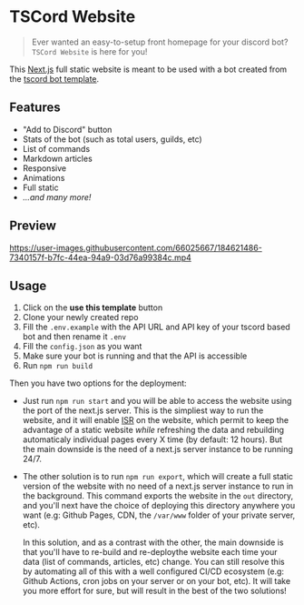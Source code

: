 # TSCord Website

> Ever wanted an easy-to-setup front homepage for your discord bot? `TSCord Website` is here for you!

This [Next.js](https://nextjs.org/) full static website is meant to be used with a bot created from the [tscord bot template](https://github.com/barthofu/tscord).

## Features

- "Add to Discord" button
- Stats of the bot (such as total users, guilds, etc)
- List of commands
- Markdown articles
- Responsive
- Animations
- Full static
- _...and many more!_

## Preview

https://user-images.githubusercontent.com/66025667/184621486-7340157f-b7fc-44ea-94a9-03d76a99384c.mp4

## Usage

1. Click on the **use this template** button
2. Clone your newly created repo
3. Fill the `.env.example` with the API URL and API key of your tscord based bot and then rename it `.env`
4. Fill the `config.json` as you want
5. Make sure your bot is running and that the API is accessible
6. Run `npm run build`

Then you have two options for the deployment:

- Just run `npm run start` and you will be able to access the website using the port of the next.js server. This is the simpliest way to run the website, and it will enable [ISR](https://nextjs.org/docs/basic-features/data-fetching/incremental-static-regeneration) on the website, which permit to keep the advantage of a static website _while_ refreshing the data and rebuilding automaticaly individual pages every X time (by default: 12 hours).
  But the main downside is the need of a next.js server instance to be running 24/7.

- The other solution is to run `npm run export`, which will create a full static version of the website with no need of a next.js server instance to run in the background. This command exports the website in the `out` directory, and you'll next have the choice of deploying this directory anywhere you want (e.g: Github Pages, CDN, the `/var/www` folder of your private server, etc).

  In this solution, and as a contrast with the other, the main downside is that you'll have to re-build and re-deploythe website each time your data (list of commands, articles, etc) change.
  You can still resolve this by automating all of this with a well configured CI/CD ecosystem (e.g: Github Actions, cron jobs on your server or on your bot, etc).
  It will take you more effort for sure, but will result in the best of the two solutions!
